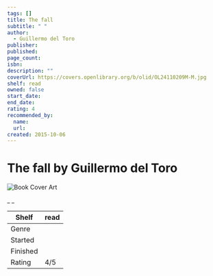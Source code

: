 ```yaml
---
tags: []
title: The fall
subtitle: " "
author:
  - Guillermo del Toro
publisher:
published:
page_count:
isbn:
description: ""
coverUrl: https://covers.openlibrary.org/b/olid/OL24110209M-M.jpg
shelf: read
owned: false
start_date:
end_date:
rating: 4
recommended_by:
  name:
  url:
created: 2015-10-06
---
```


# The fall by Guillermo del Toro

![Book Cover Art](https://covers.openlibrary.org/b/olid/OL24110209M-M.jpg)

_ _

| Shelf | read |
| --- | --- |
| Genre |  |
| Started |  |
| Finished |  |
| Rating | 4/5 |


